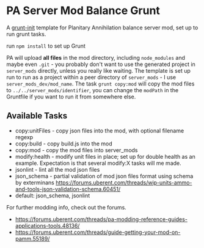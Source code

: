 # PA Server Mod Balance Grunt

A [grunt-init](http://gruntjs.com/project-scaffolding) template for Planitary Annihilation balance server mod, set up to run grunt tasks.

run `npm install` to set up Grunt

PA will upload **all files** in the mod directory, including `node_modules` and maybe even `.git` - you probably don't want to use the generated project in `server_mods` directly, unless you really like waiting.  The template is set up run to run as a project within a peer directory of `server_mods` - I use `server_mods_dev/mod_name`.  The task `grunt copy:mod` will copy the mod files to `../../server_mods/identifier`, you can change the `modPath` in the Gruntfile if you want to run it from somewhere else.

## Available Tasks

- copy:unitFiles - copy json files into the mod, with optional filename regexp
- copy:build - copy build.js into the mod
- copy:mod - copy the mod files into server_mods
- modify:health - modify unit files in place; set up for double health as an example.  Expectation is that several modify:X tasks will me made.
- jsonlint - lint all the mod json files
- json_schema - partial validation of mod json files format using schema by exterminans https://forums.uberent.com/threads/wip-units-ammo-and-tools-json-validation-schema.60451/
- default: json_schema, jsonlint

For further modding info, check out the forums.

- https://forums.uberent.com/threads/pa-modding-reference-guides-applications-tools.48136/
- https://forums.uberent.com/threads/guide-getting-your-mod-on-pamm.55189/
